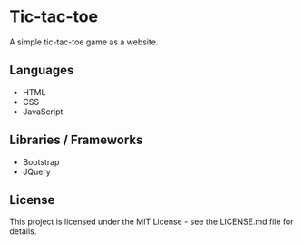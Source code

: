 # Tic-tac-toe
A simple tic-tac-toe game as a website.

## Languages
* HTML
* CSS
* JavaScript

## Libraries / Frameworks
* Bootstrap
* JQuery

## License
This project is licensed under the MIT License - see the LICENSE.md file for details.
